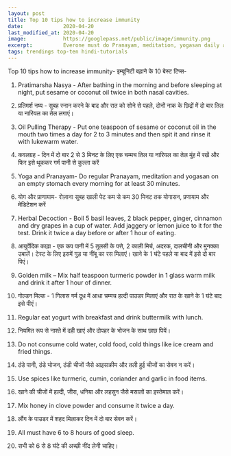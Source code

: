 ```yaml
---
layout: post
title: Top 10 tips how to increase immunity
date:             2020-04-20
last_modified_at: 2020-04-20
image:            https://googlepass.net/public/image/immunity.png
excerpt:          Everone must do Pranayam, meditation, yogasan daily and use warm food and herbal antibiotic to increase immunity. 
tags: trendings top-ten hindi-tutorials
---
```


Top 10 tips how to increase immunity-
इम्यूनिटी बढ़ाने के 10 बेस्ट टिप्स-

1.	Pratimarsha Nasya - After bathing in the morning and before sleeping at night, put sesame or coconut oil twice in both nasal cavities.
1. प्रतिमर्श नष्य - सुबह स्नान करने के बाद और रात को सोने से पहले, दोनों नाक के छिद्रों में दो बार तिल या नारियल का तेल लगाएं।

2.	Oil Pulling Therapy - Put one teaspoon of sesame or coconut oil in the mouth two times a day for 2 to 3 minutes and then spit it and rinse it with lukewarm water.
2. कवलग्रह - दिन में दो बार 2 से 3 मिनट के लिए एक चम्मच तिल या नारियल का तेल मुंह में रखें और फिर इसे थूककर  गर्म पानी से कुल्ला करें 

3.	Yoga and Pranayam- Do regular Pranayam, meditation and yogasan on an empty stomach every morning for at least 30 minutes.
3. योग और प्राणायाम- रोज़ाना सुबह खाली पेट कम से कम 30 मिनट तक योगासन, प्रणायाम और मेडिटेशन करें 

4.	Herbal Decoction - Boil 5 basil leaves, 2 black pepper, ginger, cinnamon and dry grapes in a cup of water. Add jaggery or lemon juice to it for the test. Drink it twice a day before or after 1 hour of eating.
4. आयुर्वेदिक काढ़ा - एक कप पानी में 5 तुलसी के पत्ते, 2 काली मिर्च, अदरक, दालचीनी और मुनक्का उबालें। टेस्ट के लिए इसमें गुड़ या नींबू का रस मिलाएं। खाने के 1 घंटे पहले या बाद में इसे दो बार पिएं।

5.	Golden milk – Mix half teaspoon turmeric powder in 1 glass warm milk and drink it after 1 hour of dinner.
5. गोल्डन मिल्क - 1 गिलास गर्म दूध में आधा चम्मच हल्दी पाउडर मिलाएं और रात के खाने के 1 घंटे बाद इसे पीएं।

6.	Regular eat yogurt with breakfast and drink buttermilk with lunch.
6. नियमित रूप से नाश्ते में दही खाएं और दोपहर के भोजन के साथ छाछ पियें।

7.	Do not consume cold water, cold food, cold things like ice cream and fried things.
7. ठंडे पानी, ठंडे भोजन, ठंडी चीजों जैसे आइसक्रीम और तली हुई चीजों का सेवन न करें।

8.	Use spices like turmeric, cumin, coriander and garlic in food items.
8. खाने की चीजों में हल्दी, जीरा, धनिया और लहसुन जैसे मसालों का इस्तेमाल करें।

9.	Mix honey in clove powder and consume it twice a day.
9. लौंग के पाउडर में शहद मिलाकर दिन में दो बार सेवन करें।

10.	 All must have 6 to 8 hours of good sleep.
10. सभी को 6 से 8 घंटे की अच्छी नींद लेनी चाहिए।
